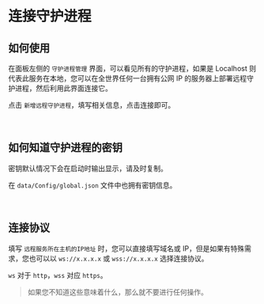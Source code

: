 # 连接守护进程

## 如何使用

在面板左侧的 `守护进程管理` 界面，可以看见所有的守护进程，如果是 Localhost 则代表此服务在本地，您可以在全世界任何一台拥有公网 IP 的服务器上部署远程守护进程，然后利用此界面连接它。

点击 `新增远程守护进程`，填写相关信息，点击连接即可。

<br />

## 如何知道守护进程的密钥

密钥默认情况下会在启动时输出显示，请及时复制。

在 `data/Config/global.json` 文件中也拥有密钥信息。

<br />

## 连接协议

填写 `远程服务所在主机的IP地址` 时，您可以直接填写域名或 IP，但是如果有特殊需求，您也可以以 `ws://x.x.x.x` 或 `wss://x.x.x.x` 选择连接协议。

`ws` 对于 `http`，`wss` 对应 `https`。

> 如果您不知道这些意味着什么，那么就不要进行任何操作。

<br />
